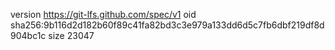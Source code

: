 version https://git-lfs.github.com/spec/v1
oid sha256:9b116d2d182b60f89c41fa82bd3c3e979a133dd6d5c7fb6dbf219df8d904bc1c
size 23047
